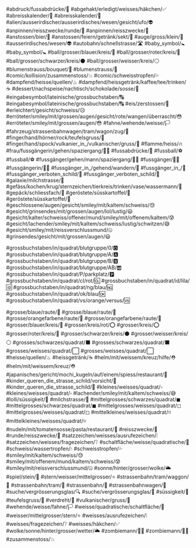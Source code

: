 
#abdruck/fussabdrücke/👣
#abgehakt/erledigt/weisses/häkchen/✅
#abreisskalender/📆
#abreisskalender/📆
#alien/ausserirdischer/ausserirdisches/wesen/gesicht/ufo/👽
#anpinnen/reisszwecke/runde/📍
#anpinnen/reisszwecke/📌
#anstossen/bier/🍻
#anstossen/feiern/getränk/sekt/🥂
#auge/gross/klein/🤪
#ausserirdisches/wesen/👽
#autobahn/schnellstrasse/🛣
#baby_symbol/🚼
#baby_symbol/🚼
#ball/grosser/blauer/kreis/🔵
#ball/grosser/roter/kreis/🔴
#ball/grosser/schwarzer/kreis/⚫
#ball/grosser/weisser/kreis/⚪
#blumenstrauss/bouquet/💐
#blumenstrauss/💐
#comic/kollision/zusammenstoss/💥
#comic/schweisstropfen/💦
#dampfend/heisse/quellen/♨
#dampfend/heissgetränk/kaffee/tee/trinken/☕
#dessert/nachspeise/nachtisch/schokolade/sosse/🍮
#eingabesymbol/lateinische/grossbuchstaben/🔠
#eingabesymbol/lateinische/grossbuchstaben/🔠
#eis/zerstossen/🍧
#erleichtert/gesicht/schweiss/😥
#erröteter/smiley/mit/grossen/augen/gesicht/rote/wangen/überrascht/😳
#erröteter/smiley/mit/grossen/augen/😳
#fahne/wehende/weisse/🏳
#fahrzeug/strassenbahnwagen/tram/wagon/zug/🚃
#finger/hand/hörner/rock/teufelsgruss/🤘
#finger/hand/spock/vulkanier_in_/vulkanischer/gruss/🖖
#flamme/heiss/🔥
#frau/fussgängerin/gehen/spaziergang/🚶‍♀
#fussabdrücke/👣
#fussball/⚽
#fussball/⚽
#fussgänger/gehen/mann/spaziergang/🚶‍♂
#fussgänger/🚶‍♂
#fussgängerin/🚶‍♀
#fussgänger_in_/gehend/wandern/🚶
#fussgänger_in_/🚶
#fussgänger_verboten_schild/🚷
#fussgänger_verboten_schild/🚷
#galaxie/milchstrasse/🌌
#gefäss/kochen/krug/sternzeichen/tierkreis/trinken/vase/wassermann/🏺
#gepäck/schliessfach/🛅
#geröstete/süsskartoffel/🍠
#geröstete/süsskartoffel/🍠
#geschlossene/augen/gesicht/smiley/mit/kaltem/schweiss/😓
#gesicht/grinsendes/mit/grossen/augen/lol/lustig/😃
#gesicht/kalter/schweiss/offener/mund/smiley/mit/offenem/kaltem/😰
#gesicht/lachender/smiley/mit/kaltem/schweiss/lustig/schwitzen/😅
#gesicht/smiley/mit/reissverschlussmund/🤐
#grinsendes/gesicht/mit/grossen/augen/😃

#grossbuchstaben/in/quadrat/blutgruppe/0/🅾
#grossbuchstaben/in/quadrat/blutgruppe/A/🅰
#grossbuchstaben/in/quadrat/blutgruppe/B/🅱
#grossbuchstaben/in/quadrat/blutgruppe/AB/🆎
#grossbuchstaben/in/quadrat/P/parkplatz/🅿
#grossbuchstaben/in/quadrat/cl/rot/🆑
#grossbuchstaben/in/quadrat/id/lila/🆔
#grossbuchstaben/in/quadrat/ng/blau/🆖
#grossbuchstaben/in/quadrat/ok/blau/🆗
#grossbuchstaben/in/quadrat/vs/orange/versus/🆚

#grosse/blaue/raute/🔷
#grosse/blaue/raute/🔷
#grosse/orangefarbene/raute/🔶
#grosse/orangefarbene/raute/🔶
#grosser/blauer/kreis/🔵
#grosser/kreis/rot/⭕
#grosser/kreis/⭕
#grosser/roter/kreis/🔴
#grosser/schwarzer/kreis/⚫
#grosser/weisser/kreis/⚪
#grosses/schwarzes/quadrat/⬛
#grosses/schwarzes/quadrat/⬛
#grosses/weisses/quadrat/⬜
#grosses/weisses/quadrat/⬜
#heisse/quellen/♨
#heissgetränk/☕
#helm/mit/weissem/kreuz/hilfe/⛑
#helm/mit/weissem/kreuz/⛑
#japanisches/gericht/mochi_kugeln/auf/einem/spiess/restaurant/🍡
#kinder_queren_die_strasse_schild/vorsicht/🚸
#kinder_queren_die_strasse_schild/🚸
#kleines/weisses/quadrat/▫
#kleines/weisses/quadrat/▫
#lachender/smiley/mit/kaltem/schweiss/😅
#lolli/süssigkeit/🍭
#milchstrasse/🌌
#mittelgrosses/schwarzes/quadrat/◼
#mittelgrosses/schwarzes/quadrat/◼
#mittelgrosses/weisses/quadrat/◻
#mittelgrosses/weisses/quadrat/◻
#mittelkleines/weisses/quadrat/◽
#mittelkleines/weisses/quadrat/◽
#nudeln/mit/tomatensosse/pasta/restaurant/🍝
#reisszwecke/📌
#runde/reisszwecke/📍
#satzzeichen/weisses/ausrufezeichen/❕
#satzzeichen/weisses/fragezeichen/❔
#schaltfläche/weisse/quadratische/🔳
#schweiss/wassertropfen/💧
#schweisstropfen/💦
#smiley/mit/kaltem/schweiss/😓
#smiley/mit/offenem/mund/kaltem/schweiss/😰
#smiley/mit/reissverschlussmund/🤐
#sonne/hinter/grosser/wolke/🌥
#spiel/stein/🥌
#stern/weisser/mittelgrosser/⭐
#strassenbahn/tram/waggon/🚋
#strassenbahn/tram/🚊
#strassenbahn/🚊
#strassenbahnwagen/🚃
#suche/vergrösserungsglas/🔍
#suche/vergrösserungsglas/🔎
#süssigkeit/🍬
#teufelsgruss/🤘
#verdreht/🥨
#vulkanischer/gruss/🖖
#wehende/weisse/fahne/🏳
#weisse/quadratische/schaltfläche/🔳
#weisser/mittelgrosser/stern/⭐
#weisses/ausrufezeichen/❕
#weisses/fragezeichen/❔
#weisses/häkchen/✅
#wolke/sonne/hinter/grosser/wetter/🌥
#zombiemann/🧟‍♂
#zombiemann/🧟‍♂
#zusammenstoss/💥